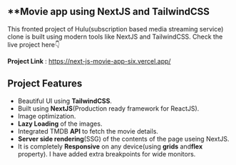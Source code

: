 ## **Movie app using NextJS and TailwindCSS

This fronted project of Hulu(subscription based media streaming service) clone is built using modern tools like NextJS and TailwindCSS. Check the live project here👇️ 

**Project Link** : https://next-js-movie-app-six.vercel.app/

## **Project Features**

  - Beautiful UI using **TailwindCSS**.
  - Built using **NextJS**(Production ready framework for ReactJS).
  - Image optimization.
  - **Lazy Loading** of the images.
  - Integrated TMDB **API** to fetch the movie details.
  - **Server side rendering**(SSG) of the contents of the page useing NextJS.
  - It is completely **Responsive** on any device(using **grids** and**flex** property). I have added extra breakpoints for wide monitors.
